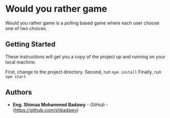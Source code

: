 # Would you rather game

Would you rather game is a polling based game where each user choose one of two choices.

## Getting Started

These instructions will get you a copy of the project up and running on your local machine.

First, change to the project directory.
Second, run `npm install`
Finally, run `npm start`

## Authors

* **Eng. Shimaa Mohammed Badawy** - *GitHub* - (https://github.com/shbadawy)
